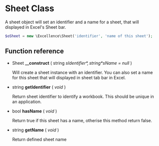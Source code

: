 # Sheet Class

A sheet object will set an identifier and a name for a sheet, that will displayed in Excel's Sheet bar.

```php
$oSheet = new \Excellence\Sheet('identifier', 'name of this sheet');
```

## Function reference

* Sheet **__construct** ( string *$sIdentifier*, string *$sName = null* )

  Will create a sheet instance with an identifier. You can also set a name
  for this sheet that will displayed in sheet tab bar in Excel.

* string **getIdentifier** ( *void* )

  Return sheet identifier to identify a workbook. This should be unique
  in an application.

* bool **hasName** ( *void* )

  Return true if this sheet has a name, otherise this method return false.

* string **getName** ( *void* )

  Return defined sheet name
